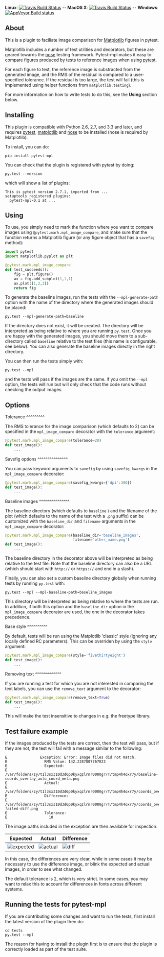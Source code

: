 **Linux**: [![Travis Build Status](https://travis-ci.org/matplotlib/pytest-mpl.svg?branch=master)](https://travis-ci.org/matplotlib/pytest-mpl)  --   **MacOS X**:
[![Travis Build Status](https://travis-ci.org/matplotlib/pytest-mpl.svg?branch=travis-osx)](https://travis-ci.org/matplotlib/pytest-mpl)  --  **Windows**:
[![AppVeyor Build status](https://ci.appveyor.com/api/projects/status/mf7hs44scg5mvcyo?svg=true)](https://ci.appveyor.com/project/astrofrog/pytest-mpl)


About
-----

This is a plugin to faciliate image comparison for [Matplotlib](http://www.matplotlib.org) figures in pytest.

Matplotlib includes a number of test utilities and decorators, but these are geared towards the [nose](http://nose.readthedocs.org/) testing framework. Pytest-mpl makes it easy to compare figures produced by tests to reference images when using [pytest](http://pytest.org).

For each figure to test, the reference image is substracted from the generated image, and the RMS of the residual is compared to a user-specified tolerance. If the residual is too large, the test will fail (this is implemented using helper functions from ``matplotlib.testing``).

For more information on how to write tests to do this, see the **Using** section below.

Installing
----------

This plugin is compatible with Python 2.6, 2.7, and 3.3 and later, and requires [pytest](http://pytest.org), [matplotlib](http://www.matplotlib.org) and
[nose](http://nose.readthedocs.org/) to be installed (nose is required by Matplotlib).

To install, you can do:

    pip install pytest-mpl

You can check that the plugin is registered with pytest by doing:

    py.test --version

which will show a list of plugins:

    This is pytest version 2.7.1, imported from ...
    setuptools registered plugins:
      pytest-mpl-0.1 at ...

Using
-----

To use, you simply need to mark the function where you want to compare images
using ``@pytest.mark.mpl_image_compare``, and make sure that the function
returns a Matplotlib figure (or any figure object that has a ``savefig``
method):

```python
import pytest
import matplotlib.pyplot as plt

@pytest.mark.mpl_image_compare
def test_succeeds():
    fig = plt.figure()
    ax = fig.add_subplot(1,1,1)
    ax.plot([1,2,3])
    return fig
```

To generate the baseline images, run the tests with the ``--mpl-generate-path``
option with the name of the directory where the generated images should be
placed:

    py.test --mpl-generate-path=baseline

If the directory does not exist, it will be created. The directory will be
interpreted as being relative to where you are running ``py.test``. Once you
are happy with the generated images, you should move them to a sub-directory
called ``baseline`` relative to the test files (this name is configurable, see
below). You can also generate the baseline images directly in the right directory.

You can then run the tests simply with:

    py.test --mpl

and the tests will pass if the images are the same. If you omit the ``--mpl``
option, the tests will run but will only check that the code runs without
checking the output images.

Options
-------

Tolerance
^^^^^^^^^

The RMS tolerance for the image comparison (which defaults to 2) can be
specified in the ``mpl_image_compare`` decorator with the ``tolerance``
argument:

```python
@pytest.mark.mpl_image_compare(tolerance=20)
def test_image():
    ...
```

Savefig options
^^^^^^^^^^^^^^^

You can pass keyword arguments to ``savefig`` by using ``savefig_kwargs`` in
the ``mpl_image_compare`` decorator:

```python
@pytest.mark.mpl_image_compare(savefig_kwargs={'dpi':300})
def test_image():
    ...
```

Baseline images
^^^^^^^^^^^^^^^

The baseline directory (which defaults to ``baseline`` ) and the filename of
the plot (which defaults to the name of the test with a ``.png`` suffix) can be
customized with the ``baseline_dir`` and ``filename`` arguments in the
``mpl_image_compare`` decorator:

```python
@pytest.mark.mpl_image_compare(baseline_dir='baseline_images',
                               filename='other_name.png')
def test_image():
    ...
```

The baseline directory in the decorator above will be interpreted as being
relative to the test file. Note that the baseline directory can also be a
URL (which should start with ``http://`` or ``https://`` and end in a slash).

Finally, you can also set a custom baseline directory globally when running
tests by running ``py.test`` with:

    py.test --mpl --mpl-baseline-path=baseline_images

This directory will be interpreted as being relative to where the tests are
run. In addition, if both this option and the ``baseline_dir`` option in the
``mpl_image_compare`` decorator are used, the one in the decorator takes
precedence.

Base style
^^^^^^^^^^

By default, tests will be run using the Matplotlib 'classic' style (ignoring
any locally defined RC parameters). This can be overriden by using the
``style`` argument:

```python
@pytest.mark.mpl_image_compare(style='fivethirtyeight')
def test_image():
    ...
```

Removing text
^^^^^^^^^^^^^

If you are running a test for which you are not interested in comparing the text labels, you can use the ``remove_text`` argument to the decorator:

```python
@pytest.mark.mpl_image_compare(remove_text=True)
def test_image():
    ...
```

This will make the test insensitive to changes in e.g. the freetype library.

Test failure example
--------------------

If the images produced by the tests are correct, then the test will pass, but if they are not, the test will fail with a message similar to the following:

```
E               Exception: Error: Image files did not match.
E                 RMS Value: 142.2287807767823
E                 Expected:
E                   /var/folders/zy/t1l3sx310d3d6p0kyxqzlrnr0000gr/T/tmp4h4oxr7y/baseline-coords_overlay_auto_coord_meta.png
E                 Actual:
E                   /var/folders/zy/t1l3sx310d3d6p0kyxqzlrnr0000gr/T/tmp4h4oxr7y/coords_overlay_auto_coord_meta.png
E                 Difference:
E                   /var/folders/zy/t1l3sx310d3d6p0kyxqzlrnr0000gr/T/tmp4h4oxr7y/coords_overlay_auto_coord_meta-failed-diff.png
E                 Tolerance:
E                   10
```

The image paths included in the exception are then available for inspection:

| Expected      | Actual        | Difference |
| ------------- | ------------- | ---------- |
| ![expected](images/baseline-coords_overlay_auto_coord_meta.png) | ![actual](images/coords_overlay_auto_coord_meta.png)  | ![diff](images/coords_overlay_auto_coord_meta-failed-diff.png) |

In this case, the differences are very clear, while in some cases it may be
necessary to use the difference image, or blink the expected and actual images,
in order to see what changed.

The default tolerance is 2, which is very strict. In some cases, you may want
to relax this to account for differences in fonts across different systems.

Running the tests for pytest-mpl
--------------------------------

If you are contributing some changes and want to run the tests, first install the latest version of the plugin then do:

    cd tests
    py.test --mpl

The reason for having to install the plugin first is to ensure that the plugin
is correctly loaded as part of the test suite.
